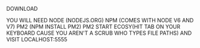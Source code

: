 

DOWNLOAD

YOU WILL NEED
NODE (NODEJS.ORG)
NPM (COMES WITH NODE V6 AND V7)
PM2 (NPM INSTALL PM2)
PM2 START ECOSY(HIT TAB ON YOUR KEYBOARD CAUSE YOU AREN'T A SCRUB WHO TYPES FILE PATHS)
AND VISIT LOCALHOST:5555
